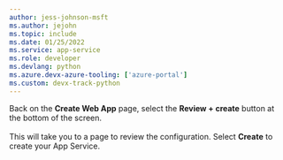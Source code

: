 ```yaml
---
author: jess-johnson-msft
ms.author: jejohn
ms.topic: include
ms.date: 01/25/2022
ms.service: app-service
ms.role: developer
ms.devlang: python
ms.azure.devx-azure-tooling: ['azure-portal']
ms.custom: devx-track-python
---
```


Back on the **Create Web App** page, select the **Review + create** button at the bottom of the screen.<br>
<br>
This will take you to a page to review the configuration.  Select **Create** to create your App Service.